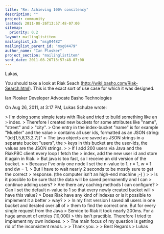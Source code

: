 ```yaml
---
title: "Re: Achieving 100% consitency"
description: ""
project: community
lastmod: 2011-08-26T13:57:48-07:00
sitemap:
  priority: 0.2
layout: mailinglistitem
mailinglist_id: "msg04482"
mailinglist_parent_id: "msg04479"
author_name: "Ian Plosker"
project_section: "mailinglistitem"
sent_date: 2011-08-26T13:57:48-07:00
---
```



Lukas, 

You should take a look at Riak Seach (http://wiki.basho.com/Riak-Search.html). 
This is the exact sort of use case for which it was designed.

Ian Plosker
Developer Advocate
Basho Technologies


On Aug 26, 2011, at 3:17 PM, Lukas Schulze wrote:

&gt; I'm doing some simple tests with Riak and tried to build something like an 
&gt; index.
&gt; Therefore I created new buckets for some attributes like "name", "street" and 
&gt; "city".
&gt; One entry in the index-bucket "name" is for example "Mueller" and the value 
&gt; contains all user ids, formatted as an JSON string: "{id:[1,5,8,13,2,7]}"
&gt; The java objects are saved as JSON strings in a separate bucket "users", the 
&gt; keys in this bucket are the user-ids, the values are the JSON strings.
&gt; 
&gt; If I add 200 users via Java and the RiakPBC client every loop I fetch the 
&gt; index, add the new user id and store it again in Riak.
&gt; But java is too fast, so I receive an old version of the bucket.
&gt; 
&gt; Because I've only one node I set the n-value to 1, r = 1, w = 1 and dw = 1.
&gt; But I have to wait nearly 2 seconds to be mostly sure to get the correct 
&gt; response. (the computer isn't an high-end machine ;-) )
&gt; 
&gt; Is it possible to be sure that the data will be saved permanently and I can 
&gt; continue adding users?
&gt; Are there any caching methods I can configure?
&gt; Can I set the default n-value to 1 so that every newly created bucket will 
&gt; have this value?
&gt; Does Riak have any kind of indexes or is it possible to implement it a better 
&gt; way?
&gt; 
&gt; In my first version I saved all users in one bucket and iterated over all of 
&gt; them to find the correct one. But for every single request from the Java 
&gt; Service to Riak it took nearly 200ms. For a huge amount of entries (10,000) 
&gt; this isn't practible. Therefore I tried to implement my own indexes.
&gt; 
&gt; The main focus of my question is getting rid of the inconsistent reads.
&gt; 
&gt; Thank you.
&gt; 
&gt; Best Regards
&gt; Lukas

